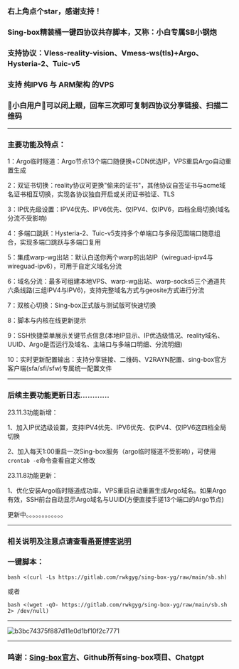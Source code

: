 
### 右上角点个star，感谢支持！
### Sing-box精装桶一键四协议共存脚本，又称：小白专属SB小钢炮
### 支持协议：Vless-reality-vision、Vmess-ws(tls)+Argo、Hysteria-2、Tuic-v5
### 支持 纯IPV6 与 ARM架构 的VPS
### 🚀小白用户🚀可以闭上眼，回车三次即可复制四协议分享链接、扫描二维码
--------------------------------------------------------------
### 主要功能及特点：
1：Argo临时隧道：Argo节点13个端口随便换+CDN优选IP，VPS重启Argo自动重置生成
 
2：双证书切换：reality协议可更换"偷来的证书"，其他协议自签证书与acme域名证书相互切换，实现各协议独自开启或关闭证书验证、TLS

3：IP优先级设置：IPV4优先、IPV6优先、仅IPV4、仅IPV6，四档全局切换(域名分流不受影响)

4：多端口跳跃：Hysteria-2、Tuic-v5支持多个单端口与多段范围端口随意组合，实现多端口跳跃与多端口复用

5：集成warp-wg出站：默认白送你两个warp的出站IP（wireguad-ipv4与wireguad-ipv6），可用于自定义域名分流

6：域名分流：最多可组建本地VPS、warp-wg出站、warp-socks5三个通道共六条线路(三组IPV4与IPV6)，支持完整域名方式与geosite方式进行分流

7：双核心切换：Sing-box正式版与测试版可快速切换

8：脚本与内核在线更新提示

9：SSH快捷菜单展示关键节点信息(本地IP显示、IP优选级情况、reality域名、UUID、Argo是否运行及域名、主端口与多端口明细、分流明细)

10：实时更新配置输出：支持分享链接、二维码、V2RAYN配置、sing-box官方客户端(sfa/sfi/sfw)专属统一配置文件

------------------------------------------------------------------------------------

### 后续主要功能更新日志…………

23.11.3功能新增：

1、加入IP优选级设置，支持IPV4优先、IPV6优先、仅IPV4、仅IPV6这四档全局切换

2、加入每天1:00重启一次Sing-box服务（argo临时隧道不受影响），可使用```crontab -e```命令查看自定义修改

23.11.8功能更新：

1、优化安装Argo临时隧道成功率，VPS重启自动重置生成Argo域名。如果Argo有效，SSH前台自动显示Argo域名与UUID(方便直接手搓13个端口的Argo节点)


更新中。。。。。。。。。。。。

--------------------------------------------------------------------------------------

### 相关说明及注意点请查看[甬哥博客说明](https://ygkkk.blogspot.com/2023/10/sing-box-yg.html)

### 一键脚本：
```
bash <(curl -Ls https://gitlab.com/rwkgyg/sing-box-yg/raw/main/sb.sh)
```
或者
```
bash <(wget -qO- https://gitlab.com/rwkgyg/sing-box-yg/raw/main/sb.sh 2> /dev/null)
```

-----------------------------------

![b3bc74375f887d11e0d1bf10f2c7771](https://github.com/yonggekkk/sing-box-yg/assets/121604513/9ec9d9d4-80c3-488a-ac65-8fd591558770)

---------------------------------------

### 鸣谢：[Sing-box官方](https://github.com/SagerNet/sing-box)、Github所有sing-box项目、Chatgpt
